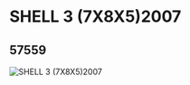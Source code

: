 # SHELL 3 (7X8X5)2007
## 57559
![SHELL 3 (7X8X5)2007](https://lc-www-live-s.legocdn.com/media/bricks/5/2/4500323.jpg)